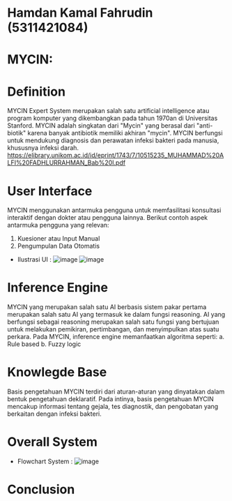 # Hamdan Kamal Fahrudin (5311421084)
# MYCIN:
# Definition
MYCIN Expert System merupakan salah satu artificial intelligence atau program komputer yang dikembangkan pada tahun 1970an di Universitas Stanford. MYCIN adalah singkatan dari "Mycin" yang berasal dari "anti-biotik" karena banyak antibiotik memiliki akhiran "mycin". MYCIN berfungsi untuk mendukung diagnosis dan perawatan infeksi bakteri pada manusia, khususnya infeksi darah.
https://elibrary.unikom.ac.id/id/eprint/1743/7/10515235_MUHAMMAD%20ALFI%20FADHLURRAHMAN_Bab%20I.pdf
# User Interface
MYCIN menggunakan antarmuka pengguna untuk memfasilitasi konsultasi interaktif dengan dokter atau pengguna lainnya. Berikut contoh aspek antarmuka pengguna yang relevan:
 1. Kuesioner atau Input Manual
 2. Pengumpulan Data Otomatis
* Ilustrasi UI :
  ![image](https://github.com/hamdankf/Sistem-Ahli/assets/149086558/d572ffb1-7fe3-43cd-9125-7c3b3e052889)
  ![image](https://github.com/hamdankf/Sistem-Ahli/assets/149086558/6de76ea4-7205-46d2-ac67-263f784482df)
# Inference Engine
MYCIN yang merupakan salah satu AI berbasis sistem pakar pertama merupakan salah satu AI yang termasuk ke dalam fungsi reasoning. AI yang berfungsi sebagai reasoning merupakan salah satu fungsi yang bertujuan untuk melakukan pemikiran, pertimbangan, dan menyimpulkan atas suatu perkara.
Pada MYCIN, inference engine memanfaatkan algoritma seperti:
 a. Rule based 
 b. Fuzzy logic
# Knowlegde Base
Basis pengetahuan MYCIN terdiri dari aturan-aturan yang dinyatakan dalam bentuk pengetahuan deklaratif. Pada intinya, basis pengetahuan MYCIN mencakup informasi tentang gejala, tes diagnostik, dan pengobatan yang berkaitan dengan infeksi bakteri.
# Overall System
* Flowchart System : ![image](https://github.com/hamdankf/Sistem-Ahli/assets/149086558/d54ed4ea-2a25-4251-929b-aa0e306937e4)
# Conclusion
